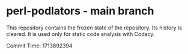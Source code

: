 # perl-podlators - main branch

This repository contains the frozen state of the repository.
Its history is cleared. It is used only for static code
analysis with Codacy.

Commit Time: 1713892394